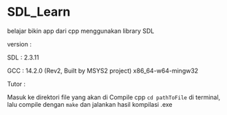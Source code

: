 # SDL_Learn
belajar bikin app dari cpp menggunakan library SDL

version :

SDL  : 2.3.11

GCC  : 14.2.0 (Rev2, Built by MSYS2 project) x86_64-w64-mingw32

Tutor :

Masuk ke direktori file yang akan di Compile cpp ```cd pathToFile``` di terminal, lalu compile dengan ```make``` dan jalankan hasil kompilasi .exe



